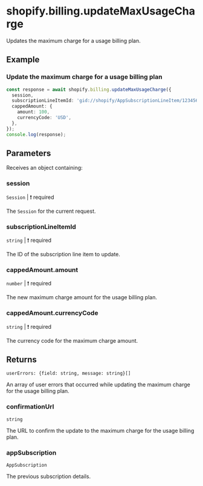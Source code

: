 # shopify.billing.updateMaxUsageCharge

Updates the maximum charge for a usage billing plan.

## Example

### Update the maximum charge for a usage billing plan

```ts
const response = await shopify.billing.updateMaxUsageCharge({
  session,
  subscriptionLineItemId: 'gid://shopify/AppSubscriptionLineItem/1234567890',
  cappedAmount: {
    amount: 100,
    currencyCode: 'USD',
  },
});
console.log(response);
```

## Parameters

Receives an object containing:

### session

`Session` | :exclamation: required

The `Session` for the current request.

### subscriptionLineItemId

`string` | :exclamation: required

The ID of the subscription line item to update.

### cappedAmount.amount

`number` | :exclamation: required

The new maximum charge amount for the usage billing plan.

### cappedAmount.currencyCode

`string` | :exclamation: required

The currency code for the maximum charge amount.

## Returns

`userErrors: {field: string, message: string}[]`

An array of user errors that occurred while updating the maximum charge for the usage billing plan.

### confirmationUrl

`string`

The URL to confirm the update to the maximum charge for the usage billing plan.

### appSubscription

`AppSubscription`

The previous subscription details.
